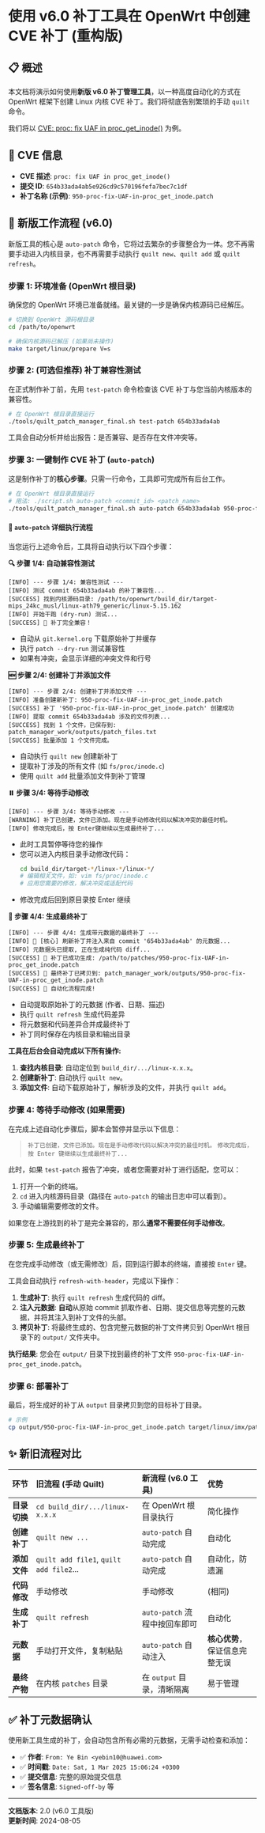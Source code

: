 # 使用 v6.0 补丁工具在 OpenWrt 中创建 CVE 补丁 (重构版)

## 📋 概述

本文档将演示如何使用**新版 v6.0 补丁管理工具**，以一种高度自动化的方式在 OpenWrt 框架下创建 Linux 内核 CVE 补丁。我们将彻底告别繁琐的手动 `quilt` 命令。

我们将以 [CVE: proc: fix UAF in proc_get_inode()](https://git.kernel.org/pub/scm/linux/kernel/git/stable/linux.git/commit/?id=654b33ada4ab5e926cd9c570196fefa7bec7c1df) 为例。

## 🎯 CVE 信息

- **CVE 描述**: `proc: fix UAF in proc_get_inode()`
- **提交 ID**: `654b33ada4ab5e926cd9c570196fefa7bec7c1df`
- **补丁名称 (示例)**: `950-proc-fix-UAF-in-proc_get_inode.patch`

## 🚀 新版工作流程 (v6.0)

新版工具的核心是 `auto-patch` 命令，它将过去繁杂的步骤整合为一体。您不再需要手动进入内核目录，也不再需要手动执行 `quilt new`、`quilt add` 或 `quilt refresh`。

### 步骤 1: 环境准备 (OpenWrt 根目录)

确保您的 OpenWrt 环境已准备就绪。最关键的一步是确保内核源码已经解压。

```bash
# 切换到 OpenWrt 源码根目录
cd /path/to/openwrt

# 确保内核源码已解压 (如果尚未操作)
make target/linux/prepare V=s
```

### 步骤 2: (可选但推荐) 补丁兼容性测试

在正式制作补丁前，先用 `test-patch` 命令检查该 CVE 补丁与您当前内核版本的兼容性。

```bash
# 在 OpenWrt 根目录直接运行
./tools/quilt_patch_manager_final.sh test-patch 654b33ada4ab
```
工具会自动分析并给出报告：是否兼容、是否存在文件冲突等。

### 步骤 3: 一键制作 CVE 补丁 (`auto-patch`)

这是制作补丁的**核心步骤**。只需一行命令，工具即可完成所有后台工作。

```bash
# 在 OpenWrt 根目录直接运行
# 用法: ./script.sh auto-patch <commit_id> <patch_name>
./tools/quilt_patch_manager_final.sh auto-patch 654b33ada4ab 950-proc-fix-UAF-in-proc_get_inode.patch
```

#### 🔄 `auto-patch` 详细执行流程

当您运行上述命令后，工具将自动执行以下四个步骤：

**🔍 步骤 1/4: 自动兼容性测试**
```
[INFO] --- 步骤 1/4: 兼容性测试 ---
[INFO] 测试 commit 654b33ada4ab 的补丁兼容性...
[SUCCESS] 找到内核源码目录: /path/to/openwrt/build_dir/target-mips_24kc_musl/linux-ath79_generic/linux-5.15.162
[INFO] 开始干跑 (dry-run) 测试...
[SUCCESS] 🎉 补丁完全兼容！
```
- 自动从 `git.kernel.org` 下载原始补丁并缓存
- 执行 `patch --dry-run` 测试兼容性
- 如果有冲突，会显示详细的冲突文件和行号

**🆕 步骤 2/4: 创建补丁并添加文件**
```
[INFO] --- 步骤 2/4: 创建补丁并添加文件 ---
[INFO] 准备创建新补丁: 950-proc-fix-UAF-in-proc_get_inode.patch
[SUCCESS] 补丁 '950-proc-fix-UAF-in-proc_get_inode.patch' 创建成功
[INFO] 提取 commit 654b33ada4ab 涉及的文件列表...
[SUCCESS] 找到 1 个文件，已保存到: patch_manager_work/outputs/patch_files.txt
[SUCCESS] 批量添加 1 个文件完成。
```
- 自动执行 `quilt new` 创建新补丁
- 提取补丁涉及的所有文件 (如 `fs/proc/inode.c`)
- 使用 `quilt add` 批量添加文件到补丁管理

**⏸️ 步骤 3/4: 等待手动修改**
```
[INFO] --- 步骤 3/4: 等待手动修改 ---
[WARNING] 补丁已创建，文件已添加。现在是手动修改代码以解决冲突的最佳时机。
[INFO] 修改完成后，按 Enter键继续以生成最终补丁...
```
- 此时工具暂停等待您的操作
- 您可以进入内核目录手动修改代码：
  ```bash
  cd build_dir/target-*/linux-*/linux-*/
  # 编辑相关文件，如: vim fs/proc/inode.c
  # 应用您需要的修改，解决冲突或适配代码
  ```
- 修改完成后回到原目录按 Enter 继续

**🎉 步骤 4/4: 生成最终补丁**
```
[INFO] --- 步骤 4/4: 生成带元数据的最终补丁 ---
[INFO] 🔄 [核心] 刷新补丁并注入来自 commit '654b33ada4ab' 的元数据...
[INFO] 元数据头已提取, 正在生成纯代码 diff...
[SUCCESS] 🎉 补丁已成功生成: /path/to/patches/950-proc-fix-UAF-in-proc_get_inode.patch
[SUCCESS] 📄 最终补丁已拷贝到: patch_manager_work/outputs/950-proc-fix-UAF-in-proc_get_inode.patch
[SUCCESS] 🎉 自动化流程完成!
```
- 自动提取原始补丁的元数据 (作者、日期、描述)
- 执行 `quilt refresh` 生成代码差异
- 将元数据和代码差异合并成最终补丁
- 补丁同时保存在内核目录和输出目录

**工具在后台会自动完成以下所有操作:**
1.  **查找内核目录**: 自动定位到 `build_dir/.../linux-x.x.x`。
2.  **创建新补丁**: 自动执行 `quilt new`。
3.  **添加文件**: 自动下载原始补丁，解析涉及的文件，并执行 `quilt add`。

### 步骤 4: 等待手动修改 (如果需要)

在完成上述自动化步骤后，脚本会暂停并显示以下信息：
> `补丁已创建，文件已添加。现在是手动修改代码以解决冲突的最佳时机。`
> `修改完成后，按 Enter 键继续以生成最终补丁...`

此时，如果 `test-patch` 报告了冲突，或者您需要对补丁进行适配，您可以：
1.  打开一个新的终端。
2.  `cd` 进入内核源码目录（路径在 `auto-patch` 的输出日志中可以看到）。
3.  手动编辑需要修改的文件。

如果您在上游找到的补丁是完全兼容的，那么**通常不需要任何手动修改**。

### 步骤 5: 生成最终补丁

在您完成手动修改（或无需修改）后，回到运行脚本的终端，直接按 `Enter` 键。

工具会自动执行 `refresh-with-header`，完成以下操作：
1.  **生成补丁**: 执行 `quilt refresh` 生成代码的 diff。
2.  **注入元数据**: **自动**从原始 commit 抓取作者、日期、提交信息等完整的元数据，并将其注入到补丁文件的头部。
3.  **拷贝补丁**: 将最终生成的、包含完整元数据的补丁文件拷贝到 OpenWrt 根目录下的 `output/` 文件夹中。

**执行结果**:
您会在 `output/` 目录下找到最终的补丁文件 `950-proc-fix-UAF-in-proc_get_inode.patch`。

### 步骤 6: 部署补丁

最后，将生成好的补丁从 `output` 目录拷贝到您的目标补丁目录。

```bash
# 示例
cp output/950-proc-fix-UAF-in-proc_get_inode.patch target/linux/imx/patches-6.6/
```

## ✨ 新旧流程对比

| 环节 | 旧流程 (手动 Quilt) | 新流程 (v6.0 工具) | 优势 |
| :--- | :--- | :--- | :--- |
| **目录切换** | `cd build_dir/.../linux-x.x.x` | 在 OpenWrt 根目录执行 | 简化操作 |
| **创建补丁** | `quilt new ...` | `auto-patch` 自动完成 | 自动化 |
| **添加文件** | `quilt add file1`, `quilt add file2`... | `auto-patch` 自动完成 | 自动化，防遗漏 |
| **代码修改** | 手动修改 | 手动修改 | (相同) |
| **生成补丁** | `quilt refresh` | `auto-patch` 流程中按回车即可 | 自动化 |
| **元数据** | 手动打开文件，复制粘贴 | `auto-patch` 自动注入 | **核心优势**，保证信息完整无误 |
| **最终产物** | 在内核 `patches` 目录 | 在 `output` 目录，清晰隔离 | 易于管理 |

## ✅ 补丁元数据确认

使用新工具生成的补丁，会自动包含所有必需的元数据，无需手动检查和添加：

- ✅ **作者**: `From: Ye Bin <yebin10@huawei.com>`
- ✅ **时间戳**: `Date: Sat, 1 Mar 2025 15:06:24 +0300`
- ✅ **提交信息**: 完整的原始提交信息
- ✅ **签名信息**: `Signed-off-by` 等

---
**文档版本**: 2.0 (v6.0 工具版)  
**更新时间**: 2024-08-05

